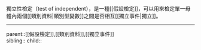                                                         獨立性檢定（test of independent），是一種[[假設檢定]]，可以用來檢定單一母體內兩個[[類別資料|類別型變數]]之間是否相互[[獨立事件|獨立]]。
- - -
parent::[[假設檢定]],[[類別資料]],[[獨立事件]]  
sibling::
child::